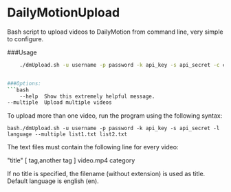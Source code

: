 DailyMotionUpload
=================

Bash script to upload videos to DailyMotion from command line, very simple to configure.

###Usage
```bash 
	./dmUpload.sh -u username -p password -k api_key -s api_secret -c category [ -t "title" ] [ -l language ] video.mp4 [ tag,another tag ]```


###Options:
```bash 
	--help	Show this extremely helpful message.
--multiple	Upload multiple videos
```

To upload more than one video, run the program using the following syntax:

```bash./dmUpload.sh -u username -p password -k api_key -s api_secret -l language --multiple list1.txt list2.txt```

The text files must contain the following line for every video:

"title" [ tag,another tag ] video.mp4 category

If no title is specified, the filename (without extension) is used as title.
Default language is english (en).

